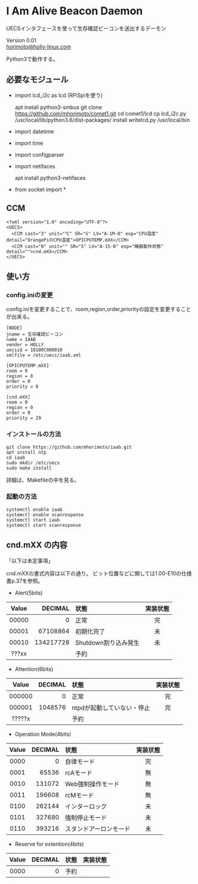 # I Am Alive Beacon Daemon

UECSインタフェースを使って生存確認ビーコンを送出するデーモン


Version 0.01  
horimoto@holly-linux.com

Python3で動作する。

## 必要なモジュール

 * import lcd_i2c as lcd   (RPiSpiを使う)

     apt install python3-smbus
     git clone https://github.com/mhorimoto/comet1.git
     cd comet1/lcd
     cp lcd_i2c.py /usr/local/lib/python3.6/dist-packages/
     install writelcd.py /usr/local/bin

 * import datetime
 * import time
 * import configparser
 * import netifaces

     apt install python3-netifaces

* from socket import *

## CCM

    <?xml version="1.0" encoding="UTF-8"?>
    <UECS>
      <CCM cast="3" unit="℃" SR="S" LV="A-1M-0" exp="CPU温度" detail="OrangePiのCPU温度">OPICPUTEMP.mXX</CCM>
      <CCM cast="0" unit="" SR="S" LV="A-1S-0" exp="機器動作状態" detail="">cnd.mXX</CCM>
    </UECS>


## 使い方

### config.iniの変更

config.iniを変更することで、room,region,order,priorityの設定を変更することが出来る。

    [NODE]
    jname = 生存確認ビーコン
    name = IAAB
    vender = HOLLY
    uecsid = 10100C000010
    xmlfile = /etc/uecs/iaab.xml
    
    [OPICPUTEMP.mXX]
    room = 0
    region = 0
    order = 0
    priority = 0
    
    [cnd.mXX]
    room = 0
    region = 0
    order = 0
    priority = 29

### インストールの方法

    git clone https://github.com/mhorimoto/iaab.git
    apt install ntp
    cd iaab
    sudo mkdir /etc/uecs
    sudo make install

 詳細は、Makefileの中を見る。


### 起動の方法

    systemctl enable iaab
    systemctl enable scanresponse
    systemctl start iaab
    systemctl start scanresponse
    
## cnd.mXX の内容

「以下は未定事項」

cnd.mXXの書式内容は以下の通り。
ビット位置などに関しては1.00-E10の仕様書p.37を参照。

* Alert(5bits)

| Value | DECIMAL   | 状態                          | 実装状態 |
|:-----:|----------:|:------------------------------|:--------:|
| 00000 |         0 | 正常                          |    完    |
| 00001 |  67108864 | 初期化完了                    |    未    |
| 00010 | 134217728 | Shutdown割り込み発生          |    未    |
| ???xx |           | 予約                          |          |

* Attention(6bits)

| Value  | DECIMAL   | 状態                          | 実装状態 |
|:------:|----------:|:------------------------------|:--------:|
| 000000 |         0 | 正常                          |    完    |
| 000001 |   1048576 | ntpdが起動していない・停止    |    完    |
| ?????x |           | 予約                          |          |

* Operation Mode(4bits)

| Value  | DECIMAL   | 状態                          | 実装状態 |
|:------:|----------:|:------------------------------|:--------:|
|  0000  |         0 | 自律モード                    |    完    |
|  0001  |     65536 | rcAモード                     |    無    |
|  0010  |    131072 | Web強制操作モード             |    無    |
|  0011  |    196608 | rcMモード                     |    無    |
|  0100  |    262144 | インターロック                |    未    |
|  0101  |    327680 | 強制停止モード                |    未    |
|  0110  |    393216 | スタンドアーロンモード        |    未    |

* Reserve for extention(4bits)

| Value  | DECIMAL   | 状態                          | 実装状態 |
|:------:|----------:|:------------------------------|:--------:|
|  0000  |         0 | 予約                          |          |
